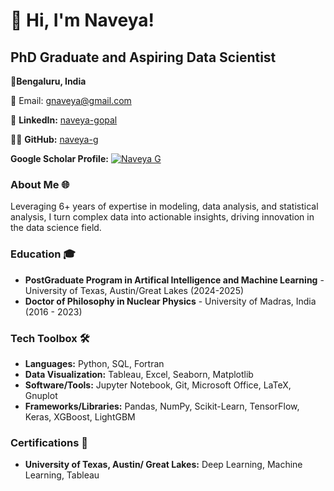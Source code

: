 # 👋 Hi, I'm Naveya!

## PhD Graduate and Aspiring Data Scientist

📍**Bengaluru, India**

📧 Email: [gnaveya@gmail.com](mailto:gnaveya@gmail.com)  

🔗 **LinkedIn:** [naveya-gopal](https://www.linkedin.com/in/naveya-gopal-4337a0274/) 

👨‍💻 **GitHub:** [naveya-g](https://github.com/naveya-g)

**Google Scholar Profile:** [![Naveya G](https://img.shields.io/badge/Google%20Scholar-4285F4?logo=google-scholar&logoColor=white)](https://scholar.google.com/citations?user=CaTPYK0AAAAJ&hl=en) 





 

### About Me 🌐
Leveraging 6+ years of expertise in modeling, data analysis, and statistical analysis, I turn complex data into actionable insights, driving innovation in the data science field.


### Education 🎓
- **PostGraduate Program in Artifical Intelligence and Machine Learning** - University of Texas, Austin/Great Lakes (2024-2025)
- **Doctor of Philosophy in Nuclear Physics** - University of Madras, India (2016 - 2023)


### Tech Toolbox 🛠️
- **Languages:** Python, SQL, Fortran
- **Data Visualization:** Tableau, Excel, Seaborn, Matplotlib
- **Software/Tools:** Jupyter Notebook, Git, Microsoft Office, LaTeX, Gnuplot
- **Frameworks/Libraries:** Pandas, NumPy, Scikit-Learn, TensorFlow, Keras, XGBoost, LightGBM


### Certifications 📜
- **University of Texas, Austin/ Great Lakes:** Deep Learning, Machine Learning, Tableau


